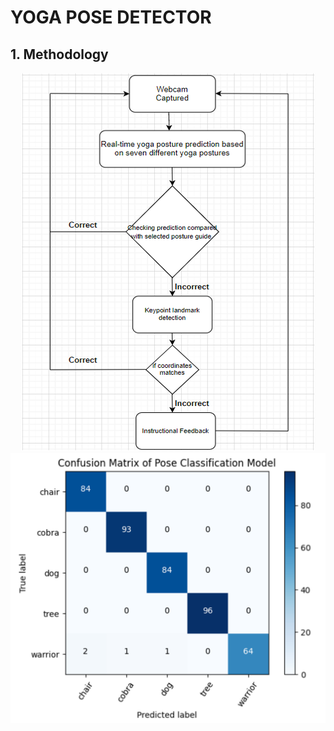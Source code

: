 # **YOGA POSE DETECTOR**


## **1. Methodology**
<div align='center'>
  <img src='./media/Picture 1.png' alt='Getting the Data />
</div><br>
                                        
## **1. **                                              
 <div align='center'>
  <img src='./media/confusion matrix.png' alt='Getting the Data />
</div><br>

## **3. Model**
<div align='center'>
  <img src='./media/model.png' alt='Getting the Data />
</div><br>
